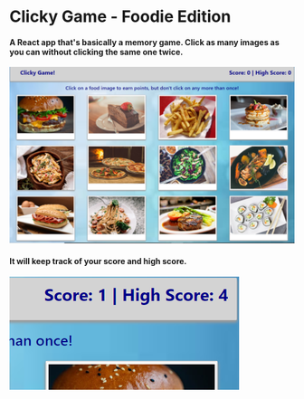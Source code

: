 # Clicky Game - Foodie Edition

#### A React app that's basically a memory game. Click as many images as you can without clicking the same one twice.

![Game](/images/screenshot1.png)

#### It will keep track of your score and high score.

![Score](/images/screenshot2.png)